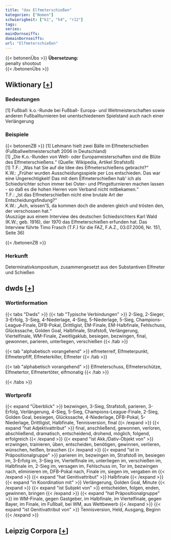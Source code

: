 ```yaml
---
title: "das Elfmeterschießen"
kategorien: ["Nomen"]
schwierigkeit: ["k1", "h4", "r12"]
tags:
series:
mainDornseiffs:
domainDornseiffs:
url: "Elfmeterschießen"
---
```


{{< betonenÜbs >}}
**Übersetzung:**  
penalty shootout  
{{< /betonenÜbs >}}

## Wiktionary [[+](https://de.wiktionary.org/wiki/Elfmeterschießen)]

### Bedeutungen
[1] Fußball: k.o.-Runde bei Fußball- Europa- und Weltmeisterschaften sowie anderen Fußballturnieren bei unentschiedenem Spielstand auch nach einer Verlängerung  

### Beispiele
{{< betonenZB >}}
[1] Lehmann hielt zwei Bälle im Elfmeterschießen (Fußballweltmeisterschaft 2006 in Deutschland)  
[1] „Die K.o.-Runden von Welt- oder Europameisterschaften sind die Blüte des Elfmeterschießens.“ (Quelle: Wikipedia, Artikel Strafstoß)  
[1] T.F.: „Was hat Sie auf die Idee des Elfmeterschießens gebracht?“  
K.W.: „Früher wurden Ausscheidungsspiele per Los entschieden. Das war eine Ungerechtigkeit! Das mit dem Elfmeterschießen hab' ich als Schiedsrichter schon immer bei Oster- und Pfingstturnieren machen lassen - so daß es die hohen Herren vom Verband nicht mitbekamen.“  
T.F.: „Ist das Elfmeterschießen nicht eine brutale Art der Entscheidungsfindung?“  
K.W.: „Ach, wissen'S, da kommen doch die anderen gleich und trösten den, der verschossen hat.“  
(Auszüge aus einem Interview des deutschen Schiedsrichters Karl Wald (K.W.; geb. 1916), der 1970 das Elfmeterschießen erfunden hat. Das Interview führte Timo Frasch (T.F.) für die FAZ, F.A.Z., 03.07.2006, Nr. 151, Seite 36)  

{{< /betonenZB >}}
### Herkunft
Determinativkompositum, zusammengesetzt aus den Substantiven Elfmeter und Schießen  



## dwds [[+](https://www.dwds.de/wb/Elfmeterschießen)]

### Wortinformation
{{< tabs "Dwds" >}}
{{< tab "Typische Verbindungen" >}}
2-Sieg, 2-Sieger, 3-Erfolg, 3-Sieg, 4-Niederlage, 4-Sieg, 5-Niederlage, 5-Sieg, Champions-League-Finale, DFB-Pokal, Drittligist, EM-Finale, EM-Halbfinale, Fehlschuss, Glückssache, Golden Goal, Halbfinale, Strafstoß, Verlängerung, Viertelfinale, WM-Finale, Zweitligaklub, besiegen, bezwingen, final, gewonnen, parieren, unterliegen, verschießen
{{< /tab >}}

{{< tab "alphabetisch vorangehend" >}}
elfmeterreif, Elfmeterpunkt, Elfmeterpfiff, Elfmeterkiller, Elfmeter
{{< /tab >}}

{{< tab "alphabetisch vorangehend" >}}
Elfmeterschuss, Elfmeterschütze, Elfmetertor, Elfmetertöter, elfmonatig
{{< /tab >}}

{{< /tabs >}}

### Wortprofil
{{< expand "Überblick" >}} bezwingen, 3-Sieg, Strafstoß, parieren, 3-Erfolg, Verlängerung, 4-Sieg, 5-Sieg, Champions-League-Finale, 2-Sieg, Golden Goal, besiegen, Glückssache, 4-Niederlage, DFB-Pokal, 5-Niederlage, Drittligist, Halbfinale, Tennisversion, final {{< /expand >}}
{{< expand "hat Adjektivattribut" >}} final, anschließend, gewonnen, verloren, abschließend, dramatisch, entscheidend, drohend, möglich, folgend, erfolgreich {{< /expand >}}
{{< expand "ist Akk./Dativ-Objekt von" >}} erzwingen, trainieren, üben, entscheiden, benötigen, gewinnen, verlieren, wünschen, heißen, brauchen {{< /expand >}}
{{< expand "ist in Präpositionalgruppe" >}} parieren im, bezwingen im, Strafstoß im, besiegen im, 3-Erfolg im, 3-Sieg im, Viertelfinale im, unterliegen im, verschießen im, Halbfinale im, 2-Sieg im, versagen im, Fehlschuss im, Tor im, bezwingen nach, eliminieren im, DFB-Pokal nach, Finale im, siegen im, vergaben im {{< /expand >}}
{{< expand "hat Genitivattribut" >}} Halbfinale {{< /expand >}}
{{< expand "in Koordination mit" >}} Verlängerung, Golden Goal, Minute {{< /expand >}}
{{< expand "ist Subjekt von" >}} entscheiden, folgen, enden, gewinnen, bringen {{< /expand >}}
{{< expand "hat Präpositionalgruppe" >}} im WM-Finale, gegen Gastgeber, im Halbfinale, im Viertelfinale, gegen Bayer, im Finale, im Fußball, bei WM, aus Wettbewerb {{< /expand >}}
{{< expand "ist Genitivattribut von" >}} Tennisversion, Held, Ausgang, Beginn {{< /expand >}}

## Leipzig Corpora [[+](https://corpora.uni-leipzig.de/en/res?word=Elfmeterschießen&corpusId=deu_newscrawl-public_2018)]

